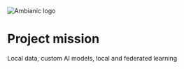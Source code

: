 ![Ambianic logo][logo]

# Project mission
Local data, custom AI models, local and federated learning

[logo]: https://avatars2.githubusercontent.com/u/52052162?s=200&v=4
